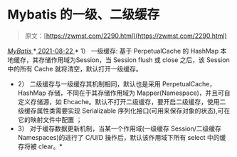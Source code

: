 <!--yml
category: 未分类
date: 0001-01-01 00:00:00
-->

# Mybatis 的一级、二级缓存

> 原文：[https://zwmst.com/2290.html](https://zwmst.com/2290.html)

   [ *MyBatis* ](https://zwmst.com/mybatis)*[ <time datetime="2021-08-22T11:37:58+08:00"> 2021-08-22 </time> ](https://zwmst.com/2290.html)  *   1） 一级缓存: 基于 PerpetualCache 的 HashMap 本地缓存，其存储作用域为Session，当 Session flush 或 close 之后，该 Session 中的所有 Cache 就将清空，默认打开一级缓存。
*   2） 二级缓存与一级缓存其机制相同，默认也是采用 PerpetualCache，HashMap 存储，不同在于其存储作用域为 Mapper(Namespace)，并且可自定义存储源，如 Ehcache。默认不打开二级缓存，要开启二级缓存，使用二级缓存属性类需要实现 Serializable 序列化接口(可用来保存对象的状态),可在它的映射文件中配置 <cache>；</cache>
*   3） 对于缓存数据更新机制，当某一个作用域(一级缓存 Session/二级缓存Namespaces)的进行了 C/U/D 操作后，默认该作用域下所有 select 中的缓存将被 clear。*